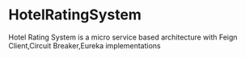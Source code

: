 # HotelRatingSystem
Hotel Rating System is a micro service based architecture with Feign Client,Circuit Breaker,Eureka implementations
